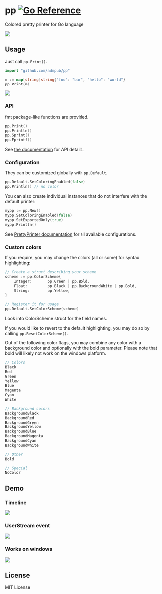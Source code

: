 # pp [![Go Reference](https://pkg.go.dev/badge/github.com/admpub/pp.svg)](https://pkg.go.dev/github.com/admpub/pp)

Colored pretty printer for Go language

![](http://i.gyazo.com/d3253ae839913b7239a7229caa4af551.png)

## Usage

Just call `pp.Print()`.

```go
import "github.com/admpub/pp"

m := map[string]string{"foo": "bar", "hello": "world"}
pp.Print(m)
```

![](http://i.gyazo.com/0d08376ed2656257627f79626d5e0cde.png)

### API

fmt package-like functions are provided.

```go
pp.Print()
pp.Println()
pp.Sprint()
pp.Fprintf()
```

See [the documentation](https://pkg.go.dev/github.com/k0kubun/pp/v3#section-documentation) for API details.

### Configuration

They can be customized globally with `pp.Default`.

```go
pp.Default.SetColoringEnabled(false)
pp.Println() // no color
```

You can also create individual instances that do not interfere with the default printer:

```go
mypp := pp.New()
mypp.SetColoringEnabled(false)
mypp.SetExportedOnly(true)
mypp.Println()
```

See [PrettyPrinter documentation](https://pkg.go.dev/github.com/k0kubun/pp/v3#PrettyPrinter) for all available configurations.

### Custom colors

If you require, you may change the colors (all or some) for syntax highlighting:

```go
// Create a struct describing your scheme
scheme := pp.ColorScheme{
	Integer:       pp.Green | pp.Bold,
	Float:         pp.Black | pp.BackgroundWhite | pp.Bold,
	String:        pp.Yellow,
}

// Register it for usage
pp.Default.SetColorScheme(scheme)
```

Look into ColorScheme struct for the field names.

If you would like to revert to the default highlighting, you may do so by calling `pp.ResetColorScheme()`.

Out of the following color flags, you may combine any color with a background color and optionally with the bold parameter. Please note that bold will likely not work on the windows platform.

```go
// Colors
Black
Red
Green
Yellow
Blue
Magenta
Cyan
White

// Background colors
BackgroundBlack
BackgroundRed
BackgroundGreen
BackgroundYellow
BackgroundBlue
BackgroundMagenta
BackgroundCyan
BackgroundWhite

// Other
Bold

// Special
NoColor
```

## Demo

### Timeline

![](http://i.gyazo.com/a8adaeec965db943486e35083cf707f2.png)

### UserStream event

![](http://i.gyazo.com/1e88915b3a6a9129f69fb5d961c4f079.png)

### Works on windows

![](http://i.gyazo.com/ab791997a980f1ab3ee2a01586efdce6.png)

## License

MIT License
